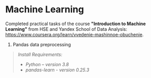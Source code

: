 # Machine Learning

Completed practical tasks of the course **"Introduction to Machine Learning"** from HSE and Yandex School of Data Analysis: https://www.coursera.org/learn/vvedenie-mashinnoe-obuchenie.

1. Pandas data preprocessing
> *Install Requirements:* 
> - *Python – version 3.8*
> - *pandas-learn - version 0.25.3*
